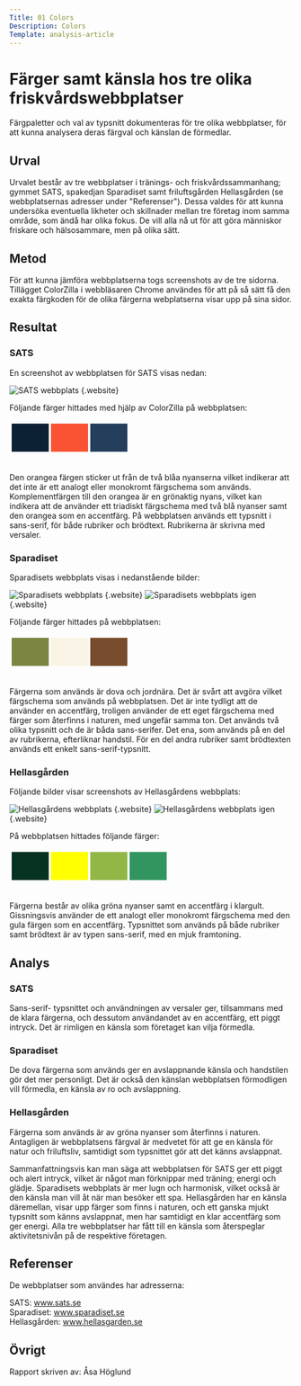 ```yaml
---
Title: 01 Colors
Description: Colors
Template: analysis-article
---
```


Färger samt känsla hos tre olika friskvårdswebbplatser
=======================

Färgpaletter och val av typsnitt dokumenteras för tre olika webbplatser, för att kunna analysera deras färgval och känslan de förmedlar.

Urval
-----------------------

Urvalet består av tre webbplatser i tränings- och friskvårdssammanhang; gymmet SATS, spakedjan Sparadiset samt friluftsgården Hellasgården (se webbplatsernas adresser under "Referenser"). Dessa valdes för att kunna undersöka eventuella likheter och skillnader mellan tre företag inom samma område, som ändå har olika fokus. De vill alla nå ut för att göra människor friskare och hälsosammare, men på olika sätt.

Metod
-----------------------

För att kunna jämföra webbplatserna togs screenshots av de tre sidorna. Tillägget ColorZilla i webbläsaren Chrome användes för att på så sätt få den exakta färgkoden för de olika färgerna webplatserna visar upp på sina sidor. 

Resultat
-----------------------

### SATS
En screenshot av webbplatsen för SATS visas nedan:<br />

![SATS webbplats](%assets_url%/img/analysis/colors/sats1.JPG) {.website}

Följande färger hittades med hjälp av ColorZilla på webbplatsen:<br />
<table style="border-spacing: 4px; border-collapse: separate">
    <tr>
        <td style="height: 50px; width: 50px; background-color: #0d2134">
        <td style="height: 50px; width: 50px; background-color: #fa5333">
        <td style="height: 50px; width: 50px; background-color: #253e5c">
    </tr>
</table>
<br />
Den orangea färgen sticker ut från de två blåa nyanserna vilket indikerar att det inte är ett analogt eller monokromt färgschema som används. Komplementfärgen till den orangea är en grönaktig nyans, vilket kan indikera att de använder ett triadiskt färgschema med två blå nyanser samt den orangea som en accentfärg. På webbplatsen används ett typsnitt i sans-serif, för både rubriker och brödtext. Rubrikerna är skrivna med versaler.

### Sparadiset
Sparadisets webbplats visas i nedanstående bilder:<br />

![Sparadisets webbplats](%assets_url%/img/analysis/colors/spa1.JPG) {.website}
![Sparadisets webbplats igen](%assets_url%/img/analysis/colors/spa2.JPG) {.website}

Följande färger hittades på webbplatsen:<br />

<table style="border-spacing: 4px; border-collapse: separate">
    <tr>
        <td style="height: 50px; width: 50px; background-color: #7d8542">
        <td style="height: 50px; width: 50px; background-color: #f9f4e5">
        <td style="height: 50px; width: 50px; background-color: #784d2d">
    </tr>
</table>
<br />
Färgerna som används är dova och jordnära. Det är svårt att avgöra vilket färgschema som används på webbplatsen. Det är inte tydligt att de använder en accentfärg, troligen använder de ett eget färgschema med färger som återfinns i naturen, med ungefär samma ton. Det används två olika typsnitt och de är båda sans-serifer. Det ena, som används på en del av rubrikerna, efterliknar handstil. För en del andra rubriker samt brödtexten används ett enkelt sans-serif-typsnitt.

### Hellasgården
Följande bilder visar screenshots av Hellasgårdens webbplats: <br />

![Hellasgårdens webbplats](%assets_url%/img/analysis/colors/hellas1.JPG) {.website}
![Hellasgårdens webbplats igen](%assets_url%/img/analysis/colors/hellas2.JPG) {.website}

På webbplatsen hittades följande färger:<br />

<table style="border-spacing: 4px; border-collapse: separate">
    <tr>
        <td style="height: 50px; width: 50px; background-color: #063321">
        <td style="height: 50px; width: 50px; background-color: #ffff01">
        <td style="height: 50px; width: 50px; background-color: #93b747">
        <td style="height: 50px; width: 50px; background-color: #329560">
    </tr>
</table>
<br />
Färgerna består av olika gröna nyanser samt en accentfärg i klargult. Gissningsvis använder de ett analogt eller monokromt färgschema med den gula färgen som en accentfärg. Typsnittet som används på både rubriker samt brödtext är av typen sans-serif, med en mjuk framtoning.

Analys
-----------------------

### SATS
Sans-serif- typsnittet och användningen av versaler ger, tillsammans med de klara färgerna, och dessutom användandet av en accentfärg, ett piggt intryck. Det är rimligen en känsla som företaget kan vilja förmedla.

### Sparadiset
De dova färgerna som används ger en avslappnande känsla och handstilen gör det mer personligt. Det är också den känslan webbplatsen förmodligen vill förmedla, en känsla av ro och avslappning.

### Hellasgården
Färgerna som används är av gröna nyanser som återfinns i naturen. Antagligen är webbplatsens färgval är medvetet för att ge en känsla för natur och friluftsliv, samtidigt som typsnittet gör att det känns avslappnat.

Sammanfattningsvis kan man säga att webbplatsen för SATS ger ett piggt och alert intryck, vilket är något man förknippar med träning; energi och glädje. Sparadisets webbplats är mer lugn och harmonisk, vilket också är den känsla man vill åt när man besöker ett spa. Hellasgården har en känsla däremellan, visar upp färger som finns i naturen, och ett ganska mjukt typsnitt som känns avslappnat, men har samtidigt en klar accentfärg som ger energi. Alla tre webbplatser har fått till en känsla som återspeglar aktivitetsnivån på de respektive företagen.

Referenser
-----------------------

De webbplatser som användes har adresserna:<br />

SATS: www.sats.se<br />
Sparadiset: www.sparadiset.se<br />
Hellasgården: www.hellasgarden.se

Övrigt
-----------------------

Rapport skriven av: Åsa Höglund
